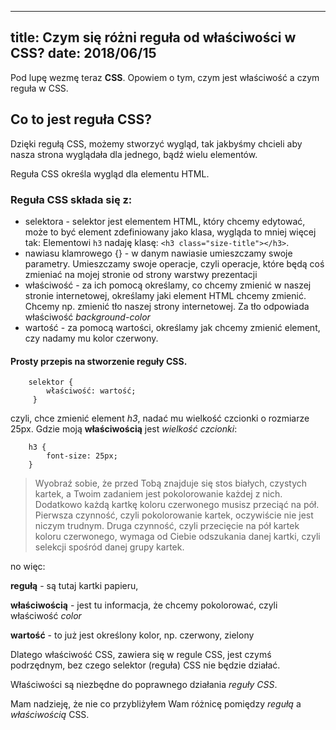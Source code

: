 ----
title: Czym się różni reguła od właściwości w CSS?
date: 2018/06/15
----

Pod lupę wezmę teraz **CSS**. Opowiem o tym, czym jest właściwość a czym
reguła w CSS.

## Co to jest reguła CSS?

Dzięki regułą CSS, możemy stworzyć wygląd, tak jakbyśmy chcieli aby nasza
strona wyglądała dla jednego, bądź wielu elementów.

Reguła CSS określa wygląd dla elementu HTML.

### Reguła CSS składa się z:

* selektora - selektor jest elementem HTML, który chcemy edytować, może
    to być element zdefiniowany jako klasa, wygląda to mniej więcej tak:
    Elementowi `h3` nadaję klasę: `<h3 class="size-title"></h3>`.
* nawiasu klamrowego {} - w danym nawiasie umieszczamy swoje parametry.
    Umieszczamy swoje operacje, czyli operacje, które będą coś zmieniać
    na mojej stronie od strony warstwy prezentacji
* właściwość - za ich pomocą określamy, co chcemy zmienić w naszej stronie
    internetowej, określamy jaki element HTML chcemy zmienić.
    Chcemy np. zmienić tło naszej strony internetowej. Za tło odpowiada
    właściwość *background-color*
* wartość - za pomocą wartości, określamy jak chcemy zmienić element, czy
    nadamy mu kolor czerwony.

#### Prosty przepis na stworzenie reguły CSS.

```
    selektor {
        właściwość: wartość;
     }
```

czyli, chce zmienić element *h3*, nadać mu wielkość czcionki o rozmiarze
25px. Gdzie moją **właściwością** jest *wielkość czcionki*:

```
    h3 {
        font-size: 25px;
    }
```

> Wyobraź sobie, że przed Tobą znajduje się stos białych, czystych kartek,
    a Twoim zadaniem jest pokolorowanie każdej z nich. Dodatkowo każdą
    kartkę koloru czerwonego musisz przeciąć na pół. Pierwsza czynność,
    czyli pokolorowanie kartek, oczywiście nie jest niczym trudnym.
    Druga czynność, czyli przecięcie na pół kartek koloru czerwonego,
    wymaga od Ciebie odszukania danej kartki, czyli selekcji spośród danej
    grupy kartek.

 no więc:

 **regułą** - są tutaj kartki papieru,

 **właściwością** - jest tu informacja, że chcemy pokolorować, czyli
    właściwość *color*

 **wartość** - to już jest określony kolor, np. czerwony, zielony

 Dlatego właściwość CSS, zawiera się w regule CSS, jest czymś podrzędnym,
 bez czego selektor (reguła) CSS nie będzie działać.

 Właściwości są niezbędne do poprawnego działania *reguły CSS*.

Mam nadzieję, że nie co przybliżyłem Wam różnicę pomiędzy *regułą* a
 *właściwością* CSS.





